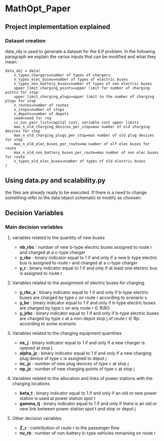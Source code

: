 # MathOpt_Paper

## Project implementation explained

### Dataset creation

data_obj is used to generate a dataset for the ILP problem.
In the following paragraph we explain the varius inputs that can be modified and what they mean:

    data_obj = data(
        n_types_chargers=number of types of chargers
        n_types_elec_buses=number of types of electric buses
        n_types_non_battery_buses=number of types of non electric buses
        upper_limit_charging_points=upper limit for number of charging points for stop
        upper_limit_charging_plugs=upper limit to the number of charging plugs for stop
        n_routes=number of routes
        n_stops=number of stops
        n_depots=number of depots
        seed=seed for rng
        cc_ouc_pair_list=capital cost, variable cost upper limits
        max_n_old_charging_devices_per_stop=max number of old charging devices for stop
        max_n_old_charging_plugs_per_stop=max number of old plug devices for stop
        max_n_old_elec_buses_per_route=ma number of olf elec buses for route
        max_n_old_non_battery_buses_per_route=max number of non elec buses for route
        n_types_old_elec_buses=number of types of old electric buses
    )

## Using data.py and scalability.py

the files are already ready to be executed. If there is a need to change something refer to the data object schematic to modify as choosen.


## Decision Variables

### Main decision variables

1) variables related to the quantity of new buses

    - **nb_rbc** : number of new b-type electric buses assigned to route r and charged at a c-type charger
    - **y_rbc** : binary indicator equal to 1 if and only if a new b-type electric bus is assigned to route r
        and charged at a c-type charger
    - **y_r** : binary indicator equal to 1 if and only if at least one electric bus is assigned to route r

2) Variables related to the assignment of electric buses for charging 

    - **y_rbc_s** : binary indicator equal to 1 if and only if b-type electric buses are charged by type c on
        route r according to scenario s
    - **y_bc** : binary indicator equal to 1 if and only if b-type electric buses are charged by type c on
        any route r ∈ R\RO
    - **y_jrbc** : binary indicator equal to 1 if and only if b-type electric buses are charged by type c at a
        non-depot stop j of route r ∈ Rjc according to some scenario

3)  Variables related to the charging equipment quantities

    - **ns_j** : binary indicator equal to 1 if and only if a new charger is opened at stop j
    - **alpha_jc** : binary indicator equal to 1 if and only if a new charging plug device of type c is assigned
        to depot j
    - **nc_jc** : number of new plug devices of type c at stop j
    - **np_jc** : number of new charging points of type c at stop j

4) Variables related to the allocation and links of power stations with the charging locations

    - **beta_t** : binary indicator equal to 1 if and only if an old or new power station is used at power
        station spot t
    - **gamma_tj** :  binary indicator equal to 1 if and only if there is an old or new link between power station
        spot t and stop or depot j

5) Other decision variables

    - **Z_r** : contribution of route r to the passenger flow
    - **nv_rb** : number of non-battery b-type vehicles remaining on route r